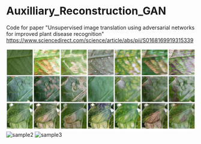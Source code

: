 # Auxilliary_Reconstruction_GAN
Code for paper "Unsupervised image translation using adversarial networks for improved plant disease recognition" 
https://www.sciencedirect.com/science/article/abs/pii/S0168169919315339

![sample1](https://github.com/mlandcv/Auxilliary_Reconstruction_GAN/blob/8cc43bf1a1864ab12833e275a39ca862efb05c36/assets/results1.jpg)
![sample2](/assets/result2.jpg)
![sample3](/assets/result3.jpg)


